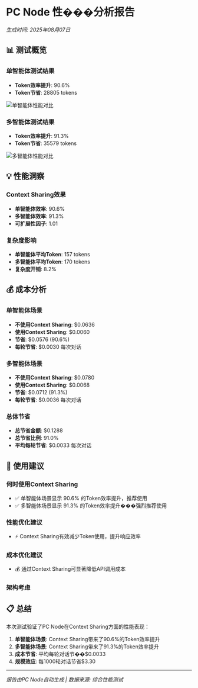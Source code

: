 # PC Node 性���分析报告

*生成时间: 2025年08月07日*

## 📊 测试概览

### 单智能体测试结果
- **Token效率提升**: 90.6%
- **Token节省**: 28805 tokens

![单智能体性能对比](images/single_agent_comparison.png)

### 多智能体测试结果
- **Token效率提升**: 91.3%
- **Token节省**: 35579 tokens

![多智能体性能对比](images/multi_agent_comparison.png)

## 💡 性能洞察

### Context Sharing效果
- **单智能体效率**: 90.6%
- **多智能体效率**: 91.3%
- **可扩展性因子**: 1.01

### 复杂度影响
- **单智能体平均Token**: 157 tokens
- **多智能体平均Token**: 170 tokens
- **复杂度开销**: 8.2%

## 💰 成本分析

### 单智能体场景
- **不使用Context Sharing**: $0.0636
- **使用Context Sharing**: $0.0060
- **节省**: $0.0576 (90.6%)
- **每轮节省**: $0.0030 每次对话

### 多智能体场景
- **不使用Context Sharing**: $0.0780
- **使用Context Sharing**: $0.0068
- **节省**: $0.0712 (91.3%)
- **每轮节省**: $0.0036 每次对话

### 总体节省
- **总节省金额**: $0.1288
- **总节省比例**: 91.0%
- **平均每轮节省**: $0.0033 每次对话

## 🎯 使用建议

### 何时使用Context Sharing
- ✅ 单智能体场景显示 90.6% 的Token效率提升，推荐使用
- ✅ 多智能体场景显示 91.3% 的Token效率提升���强烈推荐使用

### 性能优化建议
- ⚡ Context Sharing有效减少Token使用，提升响应效率

### 成本优化建议
- 💰 通过Context Sharing可显著降低API调用成本

### 架构考虑

## 📋 总结

本次测试验证了PC Node在Context Sharing方面的性能表现：

1. **单智能体场景**: Context Sharing带来了90.6%的Token效率提升
2. **多智能体场景**: Context Sharing带来了91.3%的Token效率提升
3. **成本节省**: 平均每轮对话节��$0.0033
4. **规模效应**: 每1000轮对话节省$3.30

---
*报告由PC Node自动生成 | 数据来源: 综合性能测试*
